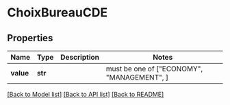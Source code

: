 # ChoixBureauCDE

## Properties
Name | Type | Description | Notes
------------ | ------------- | ------------- | -------------
**value** | **str** |  |  must be one of ["ECONOMY", "MANAGEMENT", ]

[[Back to Model list]](../README.md#documentation-for-models) [[Back to API list]](../README.md#documentation-for-api-endpoints) [[Back to README]](../README.md)


